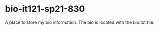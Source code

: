 # bio-it121-sp21-830
A place to store my bio information. The bio is located with the bio.txt file.
